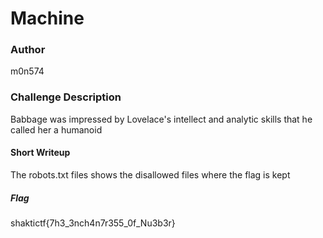 # Machine

### Author
m0n574

### Challenge Description
Babbage was impressed by Lovelace's intellect and analytic skills that he called her a humanoid

#### Short Writeup
The robots.txt files shows the disallowed files where the flag is kept

##### Flag
shaktictf{7h3_3nch4n7r355_0f_Nu3b3r}
